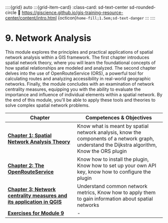::::{grid} auto
:::{grid-item-card}
:class-card: sd-text-center sd-rounded-circle
:link: https://giscience.github.io/gis-training-resource-center/content/intro.html 
{octicon}`home-fill;1.5em;sd-text-danger`
:::
::::

# 9. Network Analysis

This module explores the principles and practical applications of spatial network analysis within a GIS framework. The first chapter introduces spatial network theory, where you will learn the foundational concepts of how spatial relationships are modeled and analyzed. The second chapter delves into the use of OpenRouteService (ORS), a powerful tool for calculating routes and analyzing accessibility in real-world geographic networks. Finally, the module concludes with an examination of network centrality measures, equipping you with the ability to evaluate the importance and influence of individual elements within a spatial network. By the end of this module, you'll be able to apply these tools and theories to solve complex spatial network problems.

__Chapter__ | __Competences & Objectives__ |
| ----------- | ---------------------------- |
| __[Chapter 1: Spatial Network Analysis Theory](/content/Module_9/en_qgis_network_analysis_theory.md)__ | Know what is meant by spatial network analysis, know the components of a network graph, understand the Dijkstra algorithm, Know the ORS plugin |
| __[Chapter 2: The OpenRouteService](/content/Module_9/en_qgis_openrouteservice_tools.md)__ | Know how to install the plugin, Know how to set up your own API key, know how to configure the plugin | 
| __[Chapter 3: Network centrality measures and its application in QGIS](/content/Module_9/en_qgis_centrality.md)__ | Understand common network metrics, Know how to apply them to gain information about spatial networks |
| __[Exercises for Module 9](/content/Module_9/en_qgis_module_9_exercises)__ | - | 


